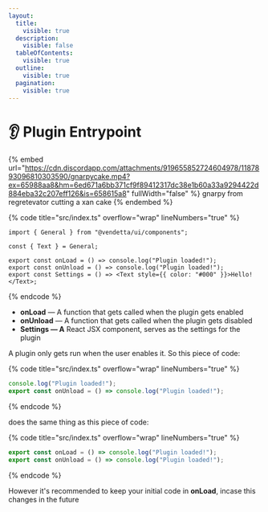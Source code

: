 ```yaml
---
layout:
  title:
    visible: true
  description:
    visible: false
  tableOfContents:
    visible: true
  outline:
    visible: true
  pagination:
    visible: true
---
```


# 👂 Plugin Entrypoint

{% embed url="https://cdn.discordapp.com/attachments/919655852724604978/1187893096810303590/gnarpycake.mp4?ex=65988aa8&hm=6ed671a6bb371cf9f89412317dc38e1b60a33a9294422d884eba32c207eff126&is=658615a8" fullWidth="false" %}
gnarpy from regretevator cutting a xan cake
{% endembed %}

{% code title="src/index.ts" overflow="wrap" lineNumbers="true" %}
```tsx
import { General } from "@vendetta/ui/components";

const { Text } = General;

export const onLoad = () => console.log("Plugin loaded!");
export const onUnload = () => console.log("Plugin loaded!");
export const Settings = () => <Text style={{ color: "#000" }}>Hello!</Text>;
```
{% endcode %}

* **onLoad** — A function that gets called when the plugin gets enabled
* **onUnload** — A function that gets called when the plugin gets disabled
* **Settings — A** React JSX component, serves as the settings for the plugin

A plugin only gets run when the user enables it. So this piece of code:

{% code title="src/index.ts" overflow="wrap" lineNumbers="true" %}
```typescript
console.log("Plugin loaded!");
export const onUnload = () => console.log("Plugin loaded!");
```
{% endcode %}

does the same thing as this piece of code:

{% code title="src/index.ts" overflow="wrap" lineNumbers="true" %}
```typescript
export const onLoad = () => console.log("Plugin loaded!");
export const onUnload = () => console.log("Plugin loaded!");
```
{% endcode %}

However it's recommended to keep your initial code in **onLoad**, incase this changes in the future
